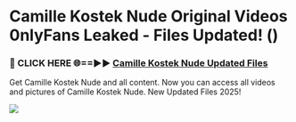 # Camille Kostek Nude Original Videos 0nlyFans Leaked - Files Updated! ()

<h3>🔴 CLICK HERE 🌐==►► <a href="https://tinyurl.com/2p9ay9w9" rel="nofollow">Camille Kostek Nude Updated Files</a></h3>

Get Camille Kostek Nude and all content. Now you can access all videos and pictures of Camille Kostek Nude. New Updated Files 2025!

[![](https://i.imgur.com/KQgVmj3.gif)](https://tinyurl.com/2p9ay9w9)
